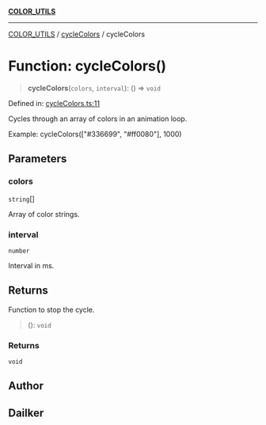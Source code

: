 [**COLOR_UTILS**](../../README.md)

***

[COLOR_UTILS](../../README.md) / [cycleColors](../README.md) / cycleColors

# Function: cycleColors()

> **cycleColors**(`colors`, `interval`): () => `void`

Defined in: [cycleColors.ts:11](https://github.com/dailker/everyutil/blob/7c30ec40bbb398255a9be572db0a537e8bcb9c11/src/color/cycleColors.ts#L11)

Cycles through an array of colors in an animation loop.

Example: cycleColors(["#336699", "#ff0080"], 1000)

## Parameters

### colors

`string`[]

Array of color strings.

### interval

`number`

Interval in ms.

## Returns

Function to stop the cycle.

> (): `void`

### Returns

`void`

## Author

## Dailker

